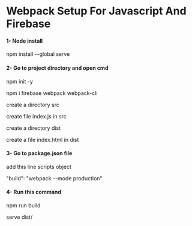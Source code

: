 # Webpack Setup For Javascript And Firebase

#### 1- Node install

  npm install --global serve

#### 2- Go to project directory and open cmd

  npm init -y

  npm i firebase webpack webpack-cli

  create a directory src

  create file index.js in src

  create a directory dist

  create a file index.html in dist

#### 3- Go to package.json file

  add this line scripts object

  "build": "webpack --mode production"


 #### 4- Run this command

  npm run build

  serve dist/
